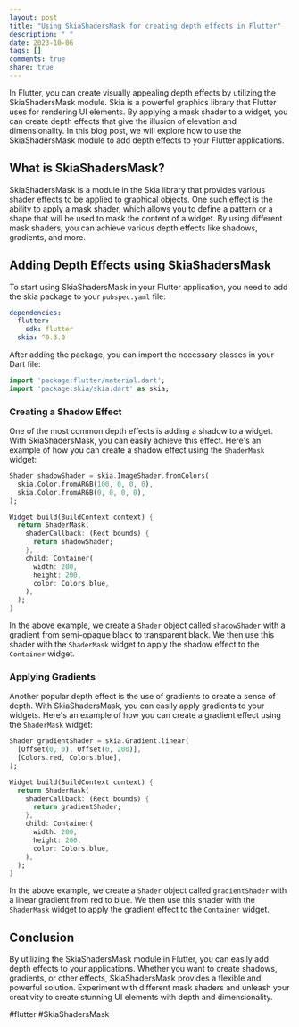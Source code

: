 ```yaml
---
layout: post
title: "Using SkiaShadersMask for creating depth effects in Flutter"
description: " "
date: 2023-10-06
tags: []
comments: true
share: true
---
```


In Flutter, you can create visually appealing depth effects by utilizing the SkiaShadersMask module. Skia is a powerful graphics library that Flutter uses for rendering UI elements. By applying a mask shader to a widget, you can create depth effects that give the illusion of elevation and dimensionality. In this blog post, we will explore how to use the SkiaShadersMask module to add depth effects to your Flutter applications.

## What is SkiaShadersMask?

SkiaShadersMask is a module in the Skia library that provides various shader effects to be applied to graphical objects. One such effect is the ability to apply a mask shader, which allows you to define a pattern or a shape that will be used to mask the content of a widget. By using different mask shaders, you can achieve various depth effects like shadows, gradients, and more.

## Adding Depth Effects using SkiaShadersMask

To start using SkiaShadersMask in your Flutter application, you need to add the skia package to your `pubspec.yaml` file:

```yaml
dependencies:
  flutter:
    sdk: flutter
  skia: ^0.3.0
```

After adding the package, you can import the necessary classes in your Dart file:

```dart
import 'package:flutter/material.dart';
import 'package:skia/skia.dart' as skia;
```

### Creating a Shadow Effect

One of the most common depth effects is adding a shadow to a widget. With SkiaShadersMask, you can easily achieve this effect. Here's an example of how you can create a shadow effect using the `ShaderMask` widget:

```dart
Shader shadowShader = skia.ImageShader.fromColors(
  skia.Color.fromARGB(100, 0, 0, 0),
  skia.Color.fromARGB(0, 0, 0, 0),
);

Widget build(BuildContext context) {
  return ShaderMask(
    shaderCallback: (Rect bounds) {
      return shadowShader;
    },
    child: Container(
      width: 200,
      height: 200,
      color: Colors.blue,
    ),
  );
}
```

In the above example, we create a `Shader` object called `shadowShader` with a gradient from semi-opaque black to transparent black. We then use this shader with the `ShaderMask` widget to apply the shadow effect to the `Container` widget.

### Applying Gradients

Another popular depth effect is the use of gradients to create a sense of depth. With SkiaShadersMask, you can easily apply gradients to your widgets. Here's an example of how you can create a gradient effect using the `ShaderMask` widget:

```dart
Shader gradientShader = skia.Gradient.linear(
  [Offset(0, 0), Offset(0, 200)],
  [Colors.red, Colors.blue],
);

Widget build(BuildContext context) {
  return ShaderMask(
    shaderCallback: (Rect bounds) {
      return gradientShader;
    },
    child: Container(
      width: 200,
      height: 200,
      color: Colors.blue,
    ),
  );
}
```

In the above example, we create a `Shader` object called `gradientShader` with a linear gradient from red to blue. We then use this shader with the `ShaderMask` widget to apply the gradient effect to the `Container` widget.

## Conclusion

By utilizing the SkiaShadersMask module in Flutter, you can easily add depth effects to your applications. Whether you want to create shadows, gradients, or other effects, SkiaShadersMask provides a flexible and powerful solution. Experiment with different mask shaders and unleash your creativity to create stunning UI elements with depth and dimensionality.

#flutter #SkiaShadersMask